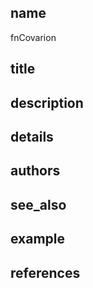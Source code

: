 ## name
fnCovarion
## title
## description
## details
## authors
## see_also
## example
## references
